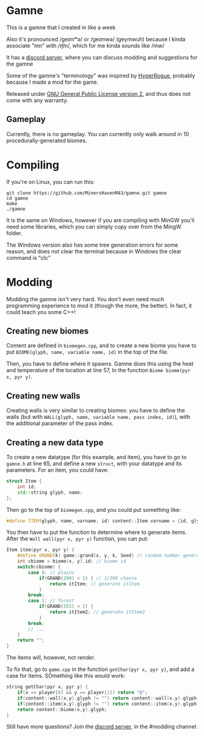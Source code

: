 # Gamne
This is a gamne that I created in like a week

Also it's pronounced /geɪmʷə/ or /geɪmwə/ (geymwuh) because I kinda associate "mn" with /ŋ͡m/, which for me kinda sounds like /mw/

It has a [discord server](https://discord.com/invite/qNH8GHk9EU), where you can discuss modding and suggestions for the gamne

Some of the gamne's "terminology" was inspired by [HyperRogue](https://github.com/zenorogue/hyperrogue), probably because I made a mod for the game.

Released under [GNU General Public License version 2](https://www.gnu.org/licenses/old-licenses/gpl-2.0.en.html), and thus does not come with any warranty.

## Gameplay
Currently, there is no gameplay. You can currently only walk around in 10 procedurally-generated biomes.

# Compiling
If you're on Linux, you can run this:
```
git clone https://github.com/MinersHavenM43/gamne.git gamne
cd gamne
make
./gamne
```
It is the same on Windows, however if you are compiling with MinGW you'll need some libraries, which you can simply copy over from the MingW folder.

The Windows version also has some tree generation errors for some reason, and does not clear the terminal because in Windows the clear command is "clc"

# Modding
Modding the gamne isn't very hard. You don't even need much programming experience to mod it (though the more, the better). In fact, it could teach you some C++!
## Creating new biomes
Content are defined in `biomegen.cpp`, and to create a new biome you have to put `BIOME(glyph, name, variable name, id)` in the top of the file.

Then, you have to define where it spawns. Gamne does this using the heat and temperature of the location at line 57, In the function `Biome biome(pyr x, pyr y)`.

## Creating new walls
Creating walls is very similar to creating biomes: you have to define the walls (but with `WALL(glyph, name, variable name, pass index, id)`), with the additional parameter of the pass index.

## Creating a new data type
To create a new datatype (for this example, and item), you have to go to `gamne.h` at line 65, and define a new `struct`, with your datatype and its parameters. For an item, you could have:
```cpp
struct Item {
    int id;
    std::string glyph, name;
};
```
Then go to the top of `biomegen.cpp`, and you could put something like:
```cpp
#define ITEM(glyph, name, varname, id) content::Item varname = {id, glyph, name};
```
You then have to put the function to determine where to generate items. After the `Wall wall(pyr x, pyr y)` function, you can put:
```cpp
Item item(pyr x, pyr y) {
    #define GRAND(k) game::grand(x, y, k, Seed) // random number generator
    int cbiome = biome(x, y).id; // biome id
    switch(cbiome) {
        case 0: // plains
            if(GRAND(200) < 1) { // 1/200 chance
                return itItem; // generate itItem
            }
        break;
        case 1: // forest
            if(GRAND(555) < 2) {
                return itItem2; // generate itItem2
            }
        break;
        // ...
    }
    return "";
}
```
The items will, however, not render.

To fix that, go to `game.cpp` in the function `getChar(pyr x, pyr y)`, and add a case for items. SOmething like this would work:
```cpp
string getChar(pyr x, pyr y) {
    if(x == player[0] && y == player[1]) return "@";
    if(content::wall(x,y).glyph != "") return content::wall(x,y).glyph;
    if(content::item(x,y).glyph != "") return content::item(x,y).glyph;
    return content::biome(x,y).glyph;
}
```
Still have more questions? Join the [discord server](https://discord.com/invite/qNH8GHk9EU), in the #modding channel.
